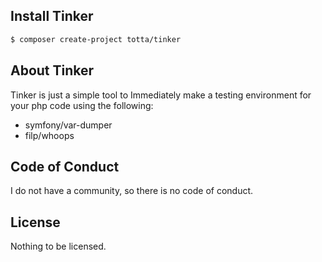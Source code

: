 ## Install Tinker

```bash
$ composer create-project totta/tinker
```

## About Tinker

Tinker is just a simple tool to Immediately make a testing environment for your php code using the following:

- symfony/var-dumper
- filp/whoops

## Code of Conduct

I do not have a community, so there is no code of conduct.

## License

Nothing to be licensed.
